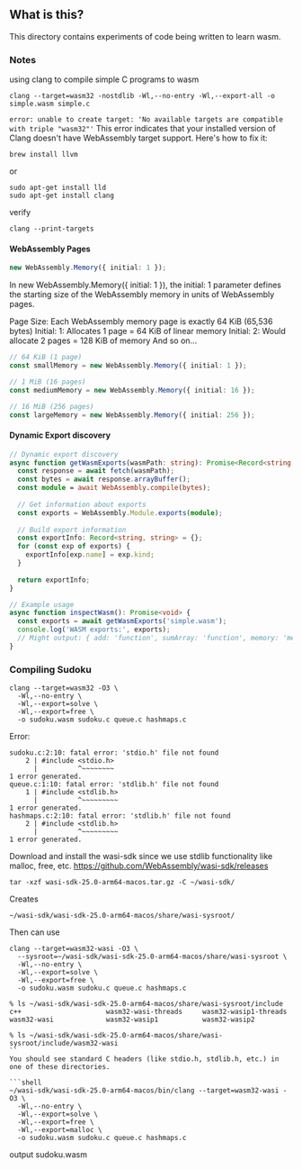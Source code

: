 ## What is this?

This directory contains experiments of code being written to learn wasm.

### Notes

using clang to compile simple C programs to wasm
```shell
clang --target=wasm32 -nostdlib -Wl,--no-entry -Wl,--export-all -o simple.wasm simple.c
```
`error: unable to create target: 'No available targets are compatible with triple "wasm32"'`
This error indicates that your installed version of Clang doesn't have WebAssembly target support. Here's how to fix it:
```shell
brew install llvm
```
or
```shell
sudo apt-get install lld
sudo apt-get install clang
```

verify

```shell
clang --print-targets
```
#### WebAssembly Pages

```ts
new WebAssembly.Memory({ initial: 1 });
```

In new WebAssembly.Memory({ initial: 1 }), the initial: 1 parameter defines the starting size 
of the WebAssembly memory in units of WebAssembly pages.

Page Size: Each WebAssembly memory page is exactly 64 KiB (65,536 bytes)
Initial: 1: Allocates 1 page = 64 KiB of linear memory
Initial: 2: Would allocate 2 pages = 128 KiB of memory
And so on...

```ts
// 64 KiB (1 page)
const smallMemory = new WebAssembly.Memory({ initial: 1 });

// 1 MiB (16 pages)
const mediumMemory = new WebAssembly.Memory({ initial: 16 });

// 16 MiB (256 pages)
const largeMemory = new WebAssembly.Memory({ initial: 256 });
```

#### Dynamic Export discovery
```ts
// Dynamic export discovery
async function getWasmExports(wasmPath: string): Promise<Record<string, string>> {
  const response = await fetch(wasmPath);
  const bytes = await response.arrayBuffer();
  const module = await WebAssembly.compile(bytes);
  
  // Get information about exports
  const exports = WebAssembly.Module.exports(module);
  
  // Build export information
  const exportInfo: Record<string, string> = {};
  for (const exp of exports) {
    exportInfo[exp.name] = exp.kind;
  }
  
  return exportInfo;
}

// Example usage
async function inspectWasm(): Promise<void> {
  const exports = await getWasmExports('simple.wasm');
  console.log('WASM exports:', exports);
  // Might output: { add: 'function', sumArray: 'function', memory: 'memory' }
}
```

### Compiling Sudoku
```
clang --target=wasm32 -O3 \          
  -Wl,--no-entry \
  -Wl,--export=solve \
  -Wl,--export=free \
  -o sudoku.wasm sudoku.c queue.c hashmaps.c
```
Error:
```shell
sudoku.c:2:10: fatal error: 'stdio.h' file not found
    2 | #include <stdio.h>
      |          ^~~~~~~~~
1 error generated.
queue.c:1:10: fatal error: 'stdlib.h' file not found
    1 | #include <stdlib.h>
      |          ^~~~~~~~~~
1 error generated.
hashmaps.c:2:10: fatal error: 'stdlib.h' file not found
    2 | #include <stdlib.h>
      |          ^~~~~~~~~~
1 error generated.
```

Download and install the wasi-sdk since we use stdlib functionality 
like malloc, free, etc. https://github.com/WebAssembly/wasi-sdk/releases

```shell
tar -xzf wasi-sdk-25.0-arm64-macos.tar.gz -C ~/wasi-sdk/
```
Creates
```shell
~/wasi-sdk/wasi-sdk-25.0-arm64-macos/share/wasi-sysroot/
```
Then can use 

```shelll
clang --target=wasm32-wasi -O3 \
  --sysroot=~/wasi-sdk/wasi-sdk-25.0-arm64-macos/share/wasi-sysroot \
  -Wl,--no-entry \
  -Wl,--export=solve \
  -Wl,--export=free \
  -o sudoku.wasm sudoku.c queue.c hashmaps.c
```

```shell
% ls ~/wasi-sdk/wasi-sdk-25.0-arm64-macos/share/wasi-sysroot/include
c++                     wasm32-wasi-threads     wasm32-wasip1-threads
wasm32-wasi             wasm32-wasip1           wasm32-wasip2
```

```shell
% ls ~/wasi-sdk/wasi-sdk-25.0-arm64-macos/share/wasi-sysroot/include/wasm32-wasi
``
You should see standard C headers (like stdio.h, stdlib.h, etc.) in one of these directories.

```shell
~/wasi-sdk/wasi-sdk-25.0-arm64-macos/bin/clang --target=wasm32-wasi -O3 \
  -Wl,--no-entry \
  -Wl,--export=solve \
  -Wl,--export=free \
  -Wl,--export=malloc \
  -o sudoku.wasm sudoku.c queue.c hashmaps.c
```
output sudoku.wasm